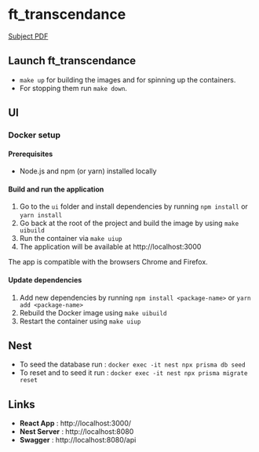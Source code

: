 # ft_transcendance

[Subject PDF](https://github.com/williamollio/ft_transcendance/blob/master/ressources/ft_transcendance.pdf)

## Launch ft_transcendance

- `make up` for building the images and for spinning up the containers.
- For stopping them run `make down`.

## UI

### Docker setup

#### Prerequisites

- Node.js and npm (or yarn) installed locally

#### Build and run the application

1. Go to the `ui` folder and install dependencies by running `npm install` or `yarn install`
2. Go back at the root of the project and build the image by using `make uibuild`
3. Run the container via `make uiup`
4. The application will be available at http://localhost:3000

The app is compatible with the browsers Chrome and Firefox.

#### Update dependencies

1. Add new dependencies by running `npm install <package-name>` or `yarn add <package-name>`
2. Rebuild the Docker image using `make uibuild`
3. Restart the container using `make uiup`

## Nest

- To seed the database run : `docker exec -it nest npx prisma db seed`
- To reset and to seed it run : `docker exec -it nest npx prisma migrate reset`

## Links

- **React App** : http://localhost:3000/
- **Nest Server** : http://localhost:8080
- **Swagger** : http://localhost:8080/api
